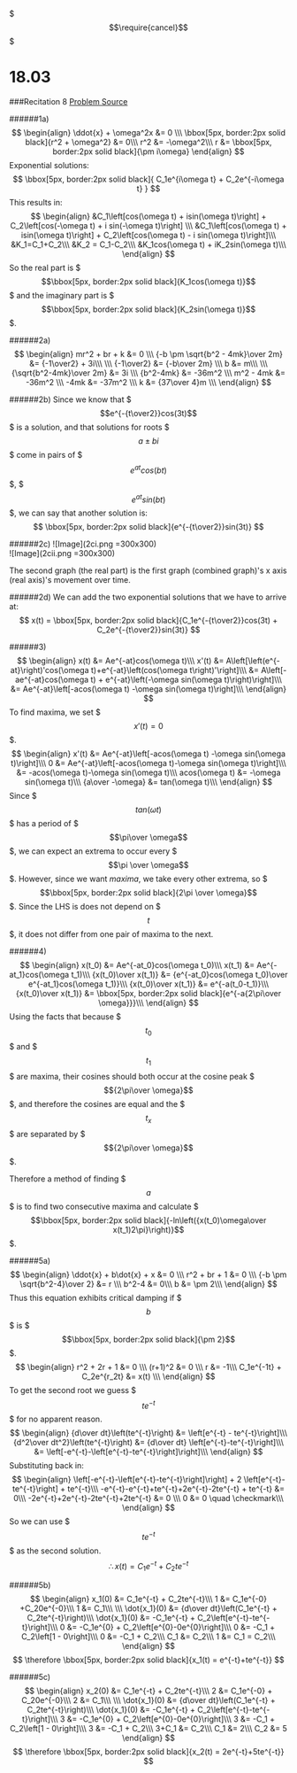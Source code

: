 $$$\require{cancel}$$$

# 18.03
###Recitation 8
[Problem Source](https://ocw.mit.edu/courses/mathematics/18-03-differential-equations-spring-2010/recitations/MIT18_03S10_rec_08.pdf)

######1a)
$$
\begin{align}
\ddot{x} + \omega^2x &= 0 \\\
\bbox[5px, border:2px solid black]{r^2 + \omega^2} &= 0\\\
r^2 &= -\omega^2\\\
r &= \bbox[5px, border:2px solid black]{\pm i\omega}
\end{align}
$$
Exponential solutions:
$$
\bbox[5px, border:2px solid black]{
C_1e^{i\omega t} + C_2e^{-i\omega t}
}
$$
This results in:
$$
\begin{align}
&C_1\left[cos(\omega t) + isin(\omega t)\right] + C_2\left[cos(-\omega t) + i sin(-\omega t)\right] \\\
&C_1\left[cos(\omega t) + isin(\omega t)\right] + C_2\left[cos(\omega t) - i sin(\omega t)\right]\\\
&K_1=C_1+C_2\\\
&K_2 = C_1-C_2\\\
&K_1cos(\omega t) + iK_2sin(\omega t)\\\
\end{align}
$$
So the real part is $$$\bbox[5px, border:2px solid black]{K_1cos(\omega t)}$$$ and the imaginary part is $$$\bbox[5px, border:2px solid black]{K_2sin(\omega t)}$$$.

######2a)
$$
\begin{align}
mr^2 + br + k &= 0 \\\
{-b \pm \sqrt{b^2 - 4mk}\over 2m} &= {-1\over2} + 3i\\\
\\\
{-1\over2} &= {-b\over 2m} \\\
b &= m\\\
\\\
{\sqrt{b^2-4mk}\over 2m} &= 3i \\\
{b^2-4mk} &= -36m^2 \\\
m^2 - 4mk &= -36m^2 \\\
-4mk &= -37m^2 \\\
k &= {37\over 4}m \\\
\end{align}
$$

######2b)
Since we know that $$$e^{-{t\over2}}cos(3t)$$$ is a solution, and that solutions for roots $$$a\pm bi$$$ come in pairs of $$$e^{at}cos(bt)$$$, $$$e^{at}sin(bt)$$$, we can say that another solution is:
$$
\bbox[5px, border:2px solid black]{e^{-{t\over2}}sin(3t)}
$$

######2c)
![Image](2ci.png =300x300)  
![Image](2cii.png =300x300)

The second graph (the real part) is the first graph (combined graph)'s x axis (real axis)'s movement over time.

######2d)
We can add the two exponential solutions that we have to arrive at:
$$
x(t) = \bbox[5px, border:2px solid black]{C_1e^{-{t\over2}}cos(3t) + C_2e^{-{t\over2}}sin(3t)}
$$

######3)
$$
\begin{align}
x(t) &= Ae^{-at}cos(\omega t)\\\
x'(t) &= A\left[\left(e^{-at}\right)'cos(\omega t)+e^{-at}\left(cos(\omega t\right)'\right]\\\
&= A\left[-ae^{-at}cos(\omega t) + e^{-at}\left(-\omega sin(\omega t)\right)\right]\\\
&= Ae^{-at}\left[-acos(\omega t) -\omega sin(\omega t)\right]\\\
\end{align}
$$
To find maxima, we set $$$x'(t) = 0$$$.
$$
\begin{align}
x'(t) &= Ae^{-at}\left[-acos(\omega t) -\omega sin(\omega t)\right]\\\
0 &= Ae^{-at}\left[-acos(\omega t)-\omega sin(\omega t)\right]\\\
&= -acos(\omega t)-\omega sin(\omega t)\\\
acos(\omega t) &= -\omega sin(\omega t)\\\
{a\over -\omega} &= tan(\omega t)\\\
\end{align}
$$
Since $$$tan(\omega t)$$$ has a period of $$$\pi\over \omega$$$, we can expect an extrema to occur every $$$\pi \over \omega$$$. However, since we want _maxima_, we take every other extrema, so $$$\bbox[5px, border:2px solid black]{2\pi \over \omega}$$$.
Since the LHS is does not depend on $$$t$$$, it does not differ from one pair of maxima to the next.

######4)
$$
\begin{align}
x(t_0) &= Ae^{-at_0}cos(\omega t_0)\\\
x(t_1) &= Ae^{-at_1}cos(\omega t_1)\\\
{x(t_0)\over x(t_1)} &= {e^{-at_0}cos(\omega t_0)\over e^{-at_1}cos(\omega t_1)}\\\
{x(t_0)\over x(t_1)} &= e^{-a(t_0-t_1)}\\\
{x(t_0)\over x(t_1)} &= \bbox[5px, border:2px solid black]{e^{-a{2\pi\over \omega}}}\\\
\end{align}
$$
Using the facts that because $$$t_0$$$ and $$$t_1$$$ are maxima, their cosines should both occur at the cosine peak $$${2\pi\over \omega}$$$, and therefore the cosines are equal and the $$$t_x$$$ are separated by $$${2\pi\over \omega}$$$.

Therefore a method of finding $$$a$$$ is to find two consecutive maxima and calculate $$$\bbox[5px, border:2px solid black]{-ln\left({x(t_0)\omega\over x(t_1)2\pi}\right)}$$$.

######5a)
$$
\begin{align}
\ddot{x} + b\dot{x} + x &= 0 \\\
r^2 + br + 1 &= 0 \\\
{-b \pm \sqrt{b^2-4}\over 2} &= r \\\
b^2-4 &= 0\\\
b &= \pm 2\\\
\end{align}
$$
Thus this equation exhibits critical damping if $$$b$$$ is $$$\bbox[5px, border:2px solid black]{\pm 2}$$$.
$$
\begin{align}
r^2 + 2r + 1 &= 0 \\\
(r+1)^2 &= 0 \\\
r &= -1\\\
C_1e^{-1t} + C_2e^{r_2t} &= x(t) \\\
\end{align}
$$
To get the second root we guess $$$te^{-t}$$$ for no apparent reason.
$$
\begin{align}
{d\over dt}\left(te^{-t}\right) &= \left[e^{-t} - te^{-t}\right]\\\
{d^2\over dt^2}\left(te^{-t}\right) &= {d\over dt} \left[e^{-t}-te^{-t}\right]\\\
&= \left[-e^{-t}-\left[e^{-t}-te^{-t}\right]\right]\\\
\end{align}
$$
Substituting back in:
$$
\begin{align}
\left[-e^{-t}-\left[e^{-t}-te^{-t}\right]\right] + 2 \left[e^{-t}-te^{-t}\right] + te^{-t}\\\
-e^{-t}-e^{-t}+te^{-t}+2e^{-t}-2te^{-t} + te^{-t} &= 0\\\
-2e^{-t}+2e^{-t}-2te^{-t}+2te^{-t} &= 0 \\\
0 &= 0 \quad \checkmark\\\
\end{align}
$$
So we can use $$$te^{-t}$$$ as the second solution.
$$\therefore x(t) = C_1e^{-t} + C_2te^{-t}$$

######5b)
$$
\begin{align}
x_1(0) &= C_1e^{-t} + C_2te^{-t}\\\
1 &= C_1e^{-0} +C_20e^{-0}\\\
1 &= C_1\\\
\\\
\dot{x_1}(0) &= {d\over dt}\left(C_1e^{-t} + C_2te^{-t}\right)\\\
\dot{x_1}(0) &= -C_1e^{-t} + C_2\left[e^{-t}-te^{-t}\right]\\\
0 &= -C_1e^{0} + C_2\left[e^{0}-0e^{0}\right]\\\
0 &= -C_1 + C_2\left[1 - 0\right]\\\
0 &= -C_1 + C_2\\\
C_1 &= C_2\\\
1 &= C_1 = C_2\\\
\end{align}
$$
$$
\therefore \bbox[5px, border:2px solid black]{x_1(t) = e^{-t}+te^{-t}}
$$

######5c)
$$
\begin{align}
x_2(0) &= C_1e^{-t} + C_2te^{-t}\\\
2 &= C_1e^{-0} + C_20e^{-0}\\\
2 &= C_1\\\
\\\
\dot{x_1}(0) &= {d\over dt}\left(C_1e^{-t} + C_2te^{-t}\right)\\\
\dot{x_1}(0) &= -C_1e^{-t} + C_2\left[e^{-t}-te^{-t}\right]\\\
3 &= -C_1e^{0} + C_2\left[e^{0}-0e^{0}\right]\\\
3 &= -C_1 + C_2\left[1 - 0\right]\\\
3 &= -C_1 + C_2\\\
3+C_1 &= C_2\\\
C_1 &= 2\\\
C_2 &= 5
\end{align}
$$
$$
\therefore \bbox[5px, border:2px solid black]{x_2(t) = 2e^{-t}+5te^{-t}}
$$